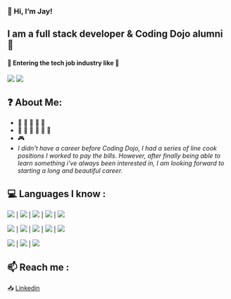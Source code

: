### 👋 Hi, I’m Jay!

## I am a full stack developer & Coding Dojo alumni :muscle:

#### 👀 Entering the tech job industry like 👀 

<img src="https://user-images.githubusercontent.com/92963497/161858492-65fb5a2f-2146-4efc-927d-79d8e74b9fda.gif">
<img src="https://user-images.githubusercontent.com/92963497/161859353-37a5d470-50f5-4603-9d5e-bf57e8e8e587.gif">

          
## ❓ About Me:
- 👶 👶 👶 👶 👶 
- 🎤 🎹 🎵 🎤 🎹 🎵 
- 🎮 
- *I didn't have a career before Coding Dojo, I had a series of line cook positions I worked to pay the bills. However, after finally being able to learn something i've always been interested in, I am looking forward to starting a long and beautiful career.*   

## :computer: Languages I know :

<img src="https://img.shields.io/badge/C%23-239120?style=for-the-badge&logo=c-sharp&logoColor=white"> |
<img src="https://img.shields.io/badge/CSS3-1572B6?style=for-the-badge&logo=css3&logoColor=white"> |
<img src="https://img.shields.io/badge/HTML5-E34F26?style=for-the-badge&logo=html5&logoColor=white"> |
<img src="https://img.shields.io/badge/JavaScript-323330?style=for-the-badge&logo=javascript&logoColor=F7DF1E"> |
<img src="https://img.shields.io/badge/Python-FFD43B?style=for-the-badge&logo=python&logoColor=blue"> 

<img src="https://img.shields.io/badge/Flask-000000?style=for-the-badge&logo=flask&logoColor=white"> |
<img src="https://img.shields.io/badge/React-20232A?style=for-the-badge&logo=react&logoColor=61DAFB"> |
<img src="https://img.shields.io/badge/Bootstrap-563D7C?style=for-the-badge&logo=bootstrap&logoColor=white"> |
<img src="https://img.shields.io/badge/Node.js-339933?style=for-the-badge&logo=nodedotjs&logoColor=white"> |
<img src="https://img.shields.io/badge/.NET-512BD4?style=for-the-badge&logo=dotnet&logoColor=white"> 

<img src="https://img.shields.io/badge/MySQL-005C84?style=for-the-badge&logo=mysql&logoColor=white"> |
<img src="https://img.shields.io/badge/Express.js-000000?style=for-the-badge&logo=express&logoColor=white"> |
<img src="https://img.shields.io/badge/MongoDB-4EA94B?style=for-the-badge&logo=mongodb&logoColor=white">
    

## 📫 Reach me :
:inbox_tray:  [Linkedin][linkedin]




[linkedin]: https://www.linkedin.com/in/jay-fisher-0b7380236/

<!---
JayFishr/JayFishr is a ✨ special ✨ repository because its `README.md` (this file) appears on your GitHub profile.
You can click the Preview link to take a look at your changes.
--->
